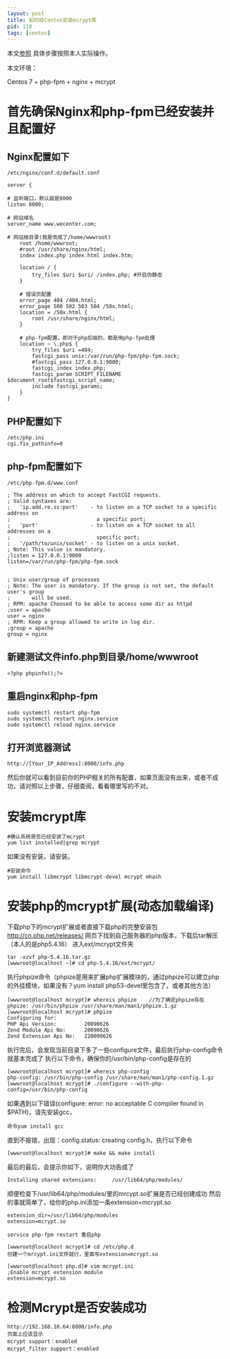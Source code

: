 ```yaml
---
layout: post
title: 如何给Centos安装mcrypt库
pid: 118
tags: [centos]
---
```

本文[参照](http://www.cnblogs.com/huangzhen/archive/2012/09/12/2681861.html) 具体步骤按照本人实际操作。

本文环境：

Centos 7 + php-fpm + nginx + mcrypt


# 首先确保Nginx和php-fpm已经安装并且配置好

## Nginx配置如下

    /etc/nginx/conf.d/default.conf

    server {

    # 监听端口，默认就是8000
    listen 8000;

    # 网站域名
    server_name www.wecenter.com;

    # 网站根目录(我是改成了/home/wwwroot)
        root /home/wwwroot;
        #root /usr/share/nginx/html;
        index index.php index.html index.htm;

        location / {
            try_files $uri $uri/ /index.php; #开启伪静态
        }

        # 错误页配置
        error_page 404 /404.html;
        error_page 500 502 503 504 /50x.html;
        location = /50x.html {
            root /usr/share/nginx/html;
        }

        # php-fpm配置，即对于php后缀的，都是用php-fpm处理
        location ~ \.php$ {
            try_files $uri =404;
            fastcgi_pass unix:/var/run/php-fpm/php-fpm.sock;
            #fastcgi_pass 127.0.0.1:9000;
            fastcgi_index index.php;
            fastcgi_param SCRIPT_FILENAME $document_root$fastcgi_script_name;
            include fastcgi_params;
        }
    }

## PHP配置如下

    /etc/php.ini
    cgi.fix_pathinfo=0



## php-fpm配置如下

    /etc/php-fpm.d/www.conf

    ; The address on which to accept FastCGI requests.
    ; Valid syntaxes are:
    ;   'ip.add.re.ss:port'    - to listen on a TCP socket to a specific address on
    ;                            a specific port;
    ;   'port'                 - to listen on a TCP socket to all addresses on a
    ;                            specific port;
    ;   '/path/to/unix/socket' - to listen on a unix socket.
    ; Note: This value is mandatory.
    ;listen = 127.0.0.1:9000
    listen=/var/run/php-fpm/php-fpm.sock


    ; Unix user/group of processes
    ; Note: The user is mandatory. If the group is not set, the default user's group
    ;       will be used.
    ; RPM: apache Choosed to be able to access some dir as httpd
    ;user = apache
    user = nginx 
    ; RPM: Keep a group allowed to write in log dir.
    ;group = apache
    group = nginx



## 新建测试文件info.php到目录/home/wwwroot

    <?php phpinfo();?>


## 重启nginx和php-fpm

    sudo systemctl restart php-fpm
    sudo systemctl restart nginx.service
    sudo systemctl reload nginx.service


## 打开浏览器测试

    http://[Your_IP_Address]:8000/info.php

然后你就可以看到目前你的PHP相关的所有配置，如果页面没有出来，或者不成功，请对照以上步骤，仔细查阅，看看哪里写的不对。


# 安装mcrypt库

    #确认系统是否已经安装了mcrypt
    yum list installed|grep mcrypt

如果没有安装，请安装。

    #安装命令
    yum install libmcrypt libmcrypt-devel mcrypt mhash


# 安装php的mcrypt扩展(动态加载编译)

下载php下的mcrypt扩展或者直接下载php的完整安装包
http://cn.php.net/releases/ 网页下找到自己服务器的php版本，下载后tar解压（本人的是php5.4.16）
进入ext/mcrypt文件夹

    tar -xzvf php-5.4.16.tar.gz
    [wwwroot@localhost ~]# cd php-5.4.16/ext/mcrypt/

执行phpize命令（phpize是用来扩展php扩展模块的，通过phpize可以建立php的外挂模块，如果没有？yum install php53-devel里包含了，或者其他方法）
 
    [wwwroot@localhost mcrypt]# whereis phpize    //为了确定phpize存在
    phpize: /usr/bin/phpize /usr/share/man/man1/phpize.1.gz
    [wwwroot@localhost mcrypt]# phpize
    Configuring for:
    PHP Api Version:         20090626
    Zend Module Api No:      20090626
    Zend Extension Api No:   220090626
 
执行完后，会发现当前目录下多了一些configure文件，最后执行php-config命令就基本完成了
执行以下命令，确保你的/usr/bin/php-config是存在的

    [wwwroot@localhost mcrypt]# whereis php-config
    php-config: /usr/bin/php-config /usr/share/man/man1/php-config.1.gz
    [wwwroot@localhost mcrypt]# ./configure --with-php-config=/usr/bin/php-config

如果遇到以下错误(configure: error: no acceptable C compiler found in $PATH)，请先安装gcc，

    命令yum install gcc


直到不报错，出现：config.status: creating config.h，执行以下命令

    [wwwroot@localhost mcrypt]# make && make install

最后的最后，会提示你如下，说明你大功告成了

    Installing shared extensions:     /usr/lib64/php/modules/

顺便检查下/usr/lib64/php/modules/里的mrcypt.so扩展是否已经创建成功
然后的事就简单了，给你的php.ini添加一条extension=mcrypt.so

    extension_dir=/usr/lib64/php/modules
    extension=mcrypt.so

    service php-fpm restart 重启php

    [wwwroot@localhost mcrypt]# cd /etc/php.d
    创建一个mrcypt.ini文件就行，里面写extension=mcrypt.so

    [wwwroot@localhost php.d]# vim mcrypt.ini
    ;Enable mcrypt extension module
    extension=mcrypt.so


# 检测Mcrypt是否安装成功

    http://192.168.10.64:8000/info.php
    页面上应该显示
    mcrypt support：enabled
    mcrypt_filter support：enabled
